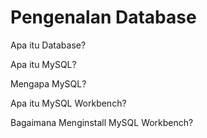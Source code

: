# Pengenalan Database

Apa itu Database?

Apa itu MySQL?

Mengapa MySQL?

Apa itu MySQL Workbench?

Bagaimana Menginstall MySQL Workbench?

